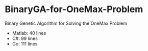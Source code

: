 # BinaryGA-for-OneMax-Problem
 Binary Genetic Algorithm for Solving the OneMax Problem

* Matlab: 40 lines
* C#: 99 lines
* Go: 111 lines
